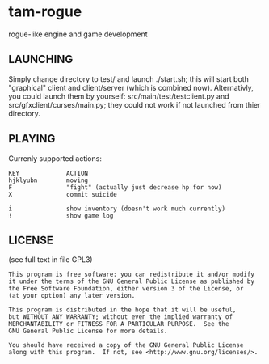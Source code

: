 tam-rogue
=========

rogue-like engine and game development

LAUNCHING
---------
Simply change directory to test/ and launch ./start.sh; this will start both
"graphical" client and client/server (which is combined now).
Alternativly, you could launch them by yourself: src/main/test/testclient.py
and src/gfxclient/curses/main.py; they could not work if not launched from
thier directory.

PLAYING
-------
Currenly supported actions:

    KEY             ACTION
    hjklyubn        moving
    F               "fight" (actually just decrease hp for now)
    X               commit suicide
    
    i               show inventory (doesn't work much currently)
    !               show game log

LICENSE
-------
(see full text in file GPL3)

    This program is free software: you can redistribute it and/or modify                                                                                     
    it under the terms of the GNU General Public License as published by                                                                                     
    the Free Software Foundation, either version 3 of the License, or
    (at your option) any later version.

    This program is distributed in the hope that it will be useful,
    but WITHOUT ANY WARRANTY; without even the implied warranty of
    MERCHANTABILITY or FITNESS FOR A PARTICULAR PURPOSE.  See the
    GNU General Public License for more details.

    You should have received a copy of the GNU General Public License
    along with this program.  If not, see <http://www.gnu.org/licenses/>.
